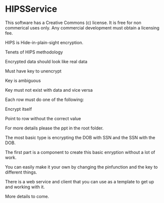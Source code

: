 HIPSService
===========
This software has a Creative Commons (c) license.
It is free for non commerical uses only. Any commercial development must obtain a licensing fee.

HIPS is Hide-in-plain-sight encryption. 

Tenets of HIPS methodology

Encrypted data should look like real data

Must have key to unencrypt

Key is ambiguous

Key must not exist with data and vice versa

Each row must do one of the following:

Encrypt itself

Point to row without the correct value


For more details please the ppt in the root folder.


The most basic type is encrypting the DOB with SSN and the SSN with the DOB.


The first part is a component to create this basic enryption without a lot of work.

You can easily make it your own by changing the pinfunction and the key to different things.

There is a web service and client that you can use as a template to get up and working with it.

More details to come.
